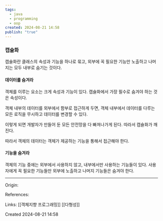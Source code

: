 ```yaml
---
tags:
  - java
  - programming
  - oop
created: 2024-08-21 14:58
publish: "true"
---
```


### 캡슐화
캡슐화란 클래스의 속성과 기능을 하나로 묶고, 외부에 꼭 필요한 기능만 노출하고 나머지는 모두 내부로 숨기는 것이다.

#### 데이터를 숨겨라
객체를 이루는 요소는 크게 속성과 기능이 있다. 캡슐화에서 가장 필수로 숨겨야 하는 것은 속성이다.

객체 내부의 데이터를 외부에서 함부로 접근하게 두면, 객체 내부에서 데이터를 다루는 모든 로직을 무시하고 데이터를 변경할 수 있다.

이렇게 되면 개발자가 만들어 둔 모든 안전망을 다 빠져나가게 된다. 따라서 캡슐화가 깨진다.

따라서 객체의 데이터는 객체가 제공하는 기능을 통해서 접근해야 한다.

#### 기능을 숨겨라
객체의 기능 중에는 외부에서 사용하지 않고, 내부에서만 사용하는 기능들이 있다. 사용자에게 꼭 필요한 기능들만 외부에 노출하고 나머지 기능들은 숨겨야 한다.

---
Origin: 

References: 

Links: [[객체지향 프로그래밍]] [[다형성]]

Created 2024-08-21 14:58